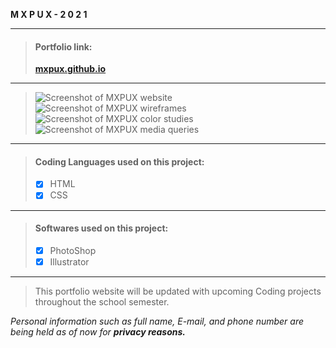 **M X P U X   -   2 0 2 1**  

***
> #### Portfolio link: 
> **[mxpux.github.io](https://mxpux.github.io/)**
> 
***

> ![Screenshot of MXPUX website](https://i.imgur.com/7YWqTRN.png) 
> ![Screenshot of MXPUX wireframes](https://i.imgur.com/qAxQwFk.png) 
> ![Screenshot of MXPUX color studies](https://i.imgur.com/oegSud6.png) 
> ![Screenshot of MXPUX media queries](https://i.imgur.com/vD9pT6l.png) 




***

> #### Coding Languages used on this project:
> - [x] HTML
> - [x] CSS

***

> #### Softwares used on this project:
> - [x] PhotoShop
> - [x] Illustrator


***
> This portfolio website will be updated with upcoming Coding projects throughout the school semester. 
>
>
>
*Personal information such as full name, E-mail, and phone number are being held as of now for **privacy reasons.***